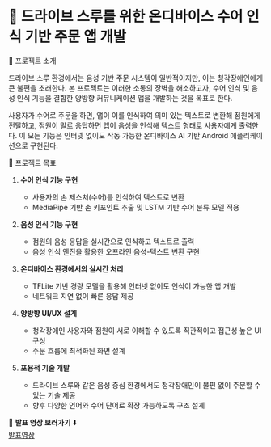 # 🚀 드라이브 스루를 위한 온디바이스 수어 인식 기반 주문 앱 개발
📌 프로젝트 소개

드라이브 스루 환경에서는 음성 기반 주문 시스템이 일반적이지만, 이는 청각장애인에게 큰 불편을 초래한다. 본 프로젝트는 이러한 소통의 장벽을 해소하고자, 수어 인식 및 음성 인식 기능을 결합한 양방향 커뮤니케이션 앱을 개발하는 것을 목표로 한다.

사용자가 수어로 주문을 하면, 앱이 이를 인식하여 의미 있는 텍스트로 변환해 점원에게 전달하고, 점원이 말로 응답하면 앱이 음성을 인식해 텍스트 형태로 사용자에게 출력한다. 이 모든 기능은 인터넷 없이도 작동 가능한 온디바이스 AI 기반 Android 애플리케이션으로 구현된다.

🎯 프로젝트 목표

1. **수어 인식 기능 구현**
   - 사용자의 손 제스처(수어)를 인식하여 텍스트로 변환
   - MediaPipe 기반 손 키포인트 추출 및 LSTM 기반 수어 분류 모델 적용

2. **음성 인식 기능 구현**
   - 점원의 음성 응답을 실시간으로 인식하고 텍스트로 출력
   - 음성 인식 엔진을 활용한 오프라인 음성-텍스트 변환 구현

3. **온디바이스 환경에서의 실시간 처리**
   - TFLite 기반 경량 모델을 활용해 인터넷 없이도 인식이 가능한 앱 개발
   - 네트워크 지연 없이 빠른 응답 제공

4. **양방향 UI/UX 설계**
   - 청각장애인 사용자와 점원이 서로 이해할 수 있도록 직관적이고 접근성 높은 UI 구성
   - 주문 흐름에 최적화된 화면 설계

5. **포용적 기술 개발**
   - 드라이브 스루와 같은 음성 중심 환경에서도 청각장애인이 불편 없이 주문할 수 있는 기술 제공
   - 향후 다양한 언어와 수어 단어로 확장 가능하도록 구조 설계

🎥 **발표 영상 보러가기** ⬇️  
[발표영상](https://www.youtube.com/watch?v=7APJIi2yUNo)

